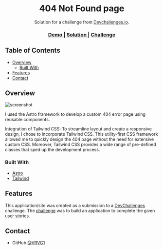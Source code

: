 <!-- Please update value in the {}  -->

<h1 align="center">404 Not Found page</h1>

<div align="center">
   Solution for a challenge from  <a href="http://devchallenges.io" target="_blank">Devchallenges.io</a>.
</div>

<div align="center">
  <h3>
    <a href="https://{your-demo-link.your-domain}">
      Demo
    </a>
    <span> | </span>
    <a href="https://github.com/VRVG1/404-not-found-page/tree/main/src">
      Solution
    </a>
    <span> | </span>
    <a href="https://devchallenges.io/challenges/wBunSb7FPrIepJZAg0sY">
      Challenge
    </a>
  </h3>
</div>

<!-- TABLE OF CONTENTS -->

## Table of Contents

- [Overview](#overview)
  - [Built With](#built-with)
- [Features](#features)
- [Contact](#contact)

<!-- OVERVIEW -->

## Overview

![screenshot](https://raw.githubusercontent.com/VRVG1/404-not-found-page/main/Demo-page.gif)

I used the Astro framework to develop a custom 404 error page using reusable components.

Integration of Tailwind CSS: To streamline layout and create a responsive design, I chose to incorporate Tailwind CSS. This utility-first CSS framework allowed me to quickly design the 404 page without the need for extensive custom CSS. Moreover, Tailwind CSS provides a wide range of pre-defined classes that sped up the development process.

### Built With

<!-- This section should list any major frameworks that you built your project using. Here are a few examples.-->

- [Astro](https://astro.build/)
- [Tailwind](https://tailwindcss.com/)

## Features

<!-- List the features of your application or follow the template. Don't share the figma file here :) -->

This application/site was created as a submission to a [DevChallenges](https://devchallenges.io/challenges) challenge. The [challenge](https://devchallenges.io/challenges/wBunSb7FPrIepJZAg0sY) was to build an application to complete the given user stories.

## Contact

- GitHub [@VRVG1](https://github.com/VRVG1)
